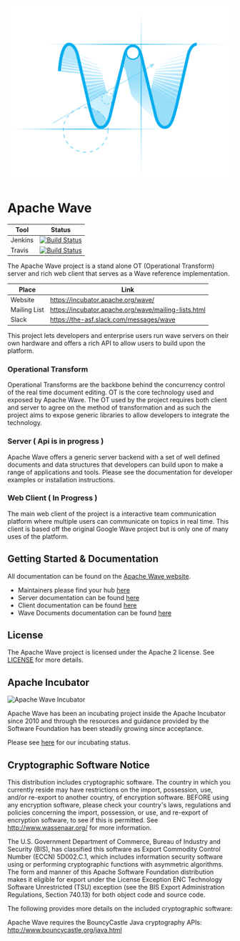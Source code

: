 
![Apache Wave](assets/ApacheWaveCircleLogo.svg)
# Apache Wave

| Tool | Status |
| --- | --- |
| Jenkins | [![Build Status](https://builds.apache.org/buildStatus/icon?job=wave-small_tests)](https://builds.apache.org/job/wave-small_tests) |
| Travis | [![Build Status](https://travis-ci.org/apache/incubator-wave.svg?branch=master)](https://travis-ci.org/apache/incubator-wave) |



The Apache Wave project is a stand alone OT (Operational Transform) server and 
rich web client that serves as a Wave reference implementation.

| Place | Link |
| --- | --- |
| Website | https://incubator.apache.org/wave/ |
| Mailing List | https://incubator.apache.org/wave/mailing-lists.html |
| Slack | https://the-asf.slack.com/messages/wave |


This project lets developers and enterprise users run wave servers on their own 
hardware and offers a rich API to allow users to build upon the platform.

### Operational Transform

Operational Transforms are the backbone behind the concurrency control of 
the real time document editing. OT is the core technology used and exposed by
Apache Wave. The OT used by the project requires both client and server to 
agree on the method of transformation and as such the project aims to expose
generic libraries to allow developers to integrate the technology.

### Server ( Api is in progress )

Apache Wave offers a generic server backend with a set of well defined 
documents and data structures that developers can build upon to make a range
of applications and tools. Please see the documentation for developer examples 
or installation instructions.

### Web Client ( In Progress )

The main web client of the project is a interactive team communication platform
where multiple users can communicate on topics in real time. This client is 
based off the original Google Wave project but is only one of many uses of the 
platform.

## Getting Started & Documentation

All documentation can be found on the [Apache Wave website](https://incubator.apache.org/wave/).

* Maintainers please find your hub [here](MAINTAINERS.md)
* Server documentation can be found [here]()
* Client documentation can be found [here]()
* Wave Documents documentation can be found [here]()

## License

The Apache Wave project is licensed under the Apache 2 license. 
See [LICENSE](LICENSE) for more details.

## Apache Incubator

![Apache Wave Incubator](http://incubator.apache.org/images/incubator_feather_egg_logo.png)

Apache Wave has been an incubating project inside the Apache Incubator since 
2010 and through the resources and guidance provided by the Software Foundation
has been steadily growing since acceptance.

Please see [here](http://incubator.apache.org/projects/wave.html) for our 
incubating status.

## Cryptographic Software Notice

This distribution includes cryptographic software.  The country in
which you currently reside may have restrictions on the import,
possession, use, and/or re-export to another country, of
encryption software.  BEFORE using any encryption software, please
check your country's laws, regulations and policies concerning the
import, possession, or use, and re-export of encryption software, to
see if this is permitted.  See <http://www.wassenaar.org/> for more
information.

The U.S. Government Department of Commerce, Bureau of Industry and
Security (BIS), has classified this software as Export Commodity
Control Number (ECCN) 5D002.C.1, which includes information security
software using or performing cryptographic functions with asymmetric
algorithms.  The form and manner of this Apache Software Foundation
distribution makes it eligible for export under the License Exception
ENC Technology Software Unrestricted (TSU) exception (see the BIS
Export Administration Regulations, Section 740.13) for both object
code and source code.

The following provides more details on the included cryptographic
software:

  Apache Wave requires the BouncyCastle Java cryptography APIs:
    http://www.bouncycastle.org/java.html

